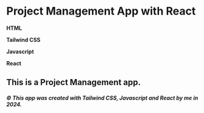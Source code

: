 ﻿# Project Management App with React

**HTML**

**Tailwind CSS** 

**Javascript**

**React**

## This is a Project Management app.
#### *© This app was created with Tailwind CSS, Javascript and React by me in 2024.*
